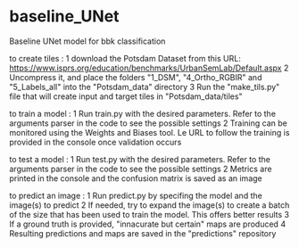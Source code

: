 # baseline_UNet
Baseline UNet model for bbk classification

to create tiles : 
1	download the Potsdam Dataset from this URL:
	https://www.isprs.org/education/benchmarks/UrbanSemLab/Default.aspx
2	Uncompress it, and place the folders "1_DSM", "4_Ortho_RGBIR" and "5_Labels_all" 
	into the "Potsdam_data" directory
3	Run the "make_tils.py" file that will create input and target tiles in "Potsdam_data/tiles"

to train a model :
1	Run train.py with the desired parameters. 
	Refer to the arguments parser in the code to see the possible settings
2	Training can be monitored using the Weights and Biases tool.
	Le URL to follow the training is provided in the console once validation occurs

to test a model :
1	Run test.py with the desired parameters. 
	Refer to the arguments parser in the code to see the possible settings
2	Metrics are printed in the console and the confusion matrix is saved as an image

to predict an image :
1	Run predict.py by specifing the model and the image(s) to predict
2	If needed, try to expand the image(s) to create a batch of the size that has been used to train the model.
	This offers better results
3	If a ground truth is provided, "innacurate but certain" maps are produced
4	Resulting predictions and maps are saved in the "predictions" repository
